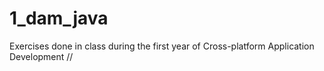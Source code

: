 # 1_dam_java
Exercises done in class during the first year of Cross-platform Application Development //
